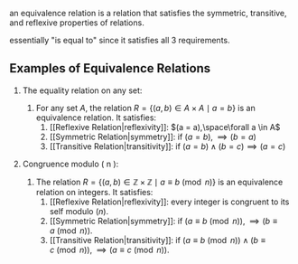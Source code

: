 an equivalence relation is a relation that satisfies the symmetric, transitive, and reflexive properties of relations.

essentially "is equal to" since it satisfies all 3 requirements.

## Examples of Equivalence Relations

1. The equality relation on any set: 
	1. For any set $A$, the relation $R = \{(a,b) \in A \times A \mid a=b\}$ is an equivalence relation. It satisfies:
		1. [[Reflexive Relation|reflexivity]]: $(a = a),\space\forall a \in A$
		2. [[Symmetric Relation|symmetry]]: if $(a = b), \implies (b = a)$
		3. [[Transitive Relation|transitivity]]: if $(a = b)\wedge (b = c) \implies (a = c)$

3. Congruence modulo \( n \): 
	1. The relation $R = \{ (a, b) \in \mathbb{Z} \times \mathbb{Z} \mid a \equiv b \pmod{n}\}$ is an equivalence relation on integers. It satisfies:
		1. [[Reflexive Relation|reflexivity]]: every integer is congruent to its self modulo ($n$).
		2. [[Symmetric Relation|symmetry]]: if $(a\equiv b \pmod{n}),\implies (b\equiv a\pmod{n})$.
		3. [[Transitive Relation|transitivity]]: if $(a\equiv b\pmod{n})\wedge(b\equiv c\pmod{n}),\implies (a\equiv c\pmod{n})$.
